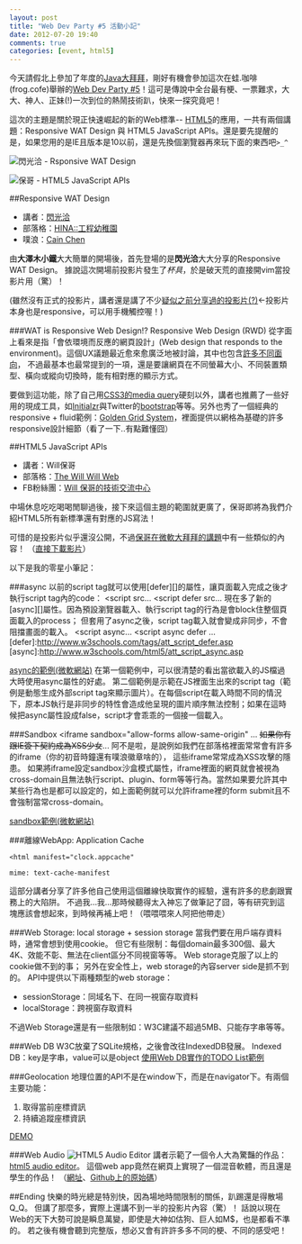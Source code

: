 ```yaml
---
layout: post
title: "Web Dev Party #5 活動小記"
date: 2012-07-20 19:40
comments: true
categories: [event, html5]
---
```


今天請假北上參加了年度的[Java大拜拜](https://service.ithome.com.tw/20120720Java/)，剛好有機會參加這次在蛙.咖啡 (frog.cofe)舉辦的[Web Dev Party #5](http://registrano.com/events/webdev-party-05)！這可是傳說中全台最有梗、一票難求，大大、神人、正妹(!)一次到位的熱鬧技術趴，快來一探究竟吧！

這次的主題是關於現正快速崛起的新的Web標準-- [HTML5](http://zh.wikipedia.org/wiki/Html5)的應用，一共有兩個講題：Responsive WAT Design 與 HTML5 JavaScript APIs。還是要先提醒的是，如果您用的是IE且版本是10以前，還是先換個瀏覽器再來玩下面的東西吧`>_^`

<!--more-->

![閃光洽 - Rsponsive WAT Design](https://i.imgur.com/Cnu9x.jpg)

![保哥 - HTML5 JavaScript APIs](https://i.imgur.com/8QbM1.jpg)


##Responsive WAT Design
*   講者：[閃光洽](http://about.me/hinablue)
*   部落格：[HINA::工程幼稚園](http://blog.hinablue.me)
*   噗浪：[Cain Chen](http://www.plurk.com/hinablue)

由**大澤木小鐵**大大簡單的開場後，首先登場的是**閃光洽**大大分享的Responsive WAT Design。
據說這次開場前投影片發生了*杯具*，於是破天荒的直接開vim當投影片用（驚）！

(雖然沒有正式的投影片，講者還是講了不少[疑似之前分享過的投影片(?)](http://rwd.hinablue.me/)←投影片本身也是responsive，可以用手機觸控喔！)

###WAT is Responsive Web Design!?
Responsive Web Design (RWD) 從字面上看來是指「會依環境而反應的網頁設計」(Web design that responds to the environment)。這個UX議題最近愈來愈廣泛地被討論，其中也包含[許多不同面向](https://speakerdeck.com/u/kneath/p/responsive-web-design-from-the-future)，
不過最基本也最常提到的一項，還是要讓網頁在不同螢幕大小、不同裝置類型、橫向或縱向切換時，能有相對應的顯示方式。

要做到這功能，除了自己用[CSS3的media query](http://www.w3.org/TR/css3-mediaqueries/)硬刻以外，講者也推薦了一些好用的現成工具，如[Initialzr](http://www.initializr.com/)與Twitter的[bootstrap](http://twitter.github.com/bootstrap/)等等。另外也秀了一個經典的responsive + fluid範例：[Golden Grid System](http://goldengridsystem.com/)，裡面提供以網格為基礎的許多responsive設計細節（看了一下..有點難懂囧）


##HTML5 JavaScript APIs
*   講者：Will保哥
*   部落格：[The Will Will Web](http://blog.miniasp.com/)
*   FB粉絲團：[Will 保哥的技術交流中心](http://www.facebook.com/will.fans)


中場休息吃吃喝喝閒聊過後，接下來這個主題的範圍就更廣了，保哥即將為我們介紹HTML5所有新標準還有對應的JS寫法！

可惜的是投影片似乎還沒公開，不過[保哥在微軟大拜拜的講題](http://www.microsoft.com/taiwan/events/learn/?id=6d9b008a0aa5)中有一些類似的內容！
（[直接下載影片](http://content3.catalog.video.msn.com/e2/ds/b29005d2-4459-42d4-9b80-7af66875bf50.mp4)）

以下是我的零星小筆記：

###async
以前的script tag就可以使用[defer][]的屬性，讓頁面載入完成之後才執行script tag內的code：
    <script src...
    <script defer src...
現在多了新的[async][]屬性。因為預設瀏覽器載入、執行script tag的行為是會block住整個頁面載入的process；
但套用了async之後，script tag載入就會變成非同步，不會阻擋畫面的載入。
    <script async...
    <script async defer ...
[defer]:http://www.w3schools.com/tags/att_script_defer.asp
[async]:http://www.w3schools.com/html5/att_script_async.asp


[async的範例(微軟網站)](http://ie.microsoft.com/testdrive/Performance/AsyncScripts/Default.html)
在第一個範例中，可以很清楚的看出當欲載入的JS檔過大時使用async屬性的好處。
第二個範例是示範在JS裡面生出來的script tag（範例是動態生成外部script tag來顯示圖片）。在每個script在載入時間不同的情況下，原本JS執行是非同步的特性會造成他呈現的圖片順序無法控制；如果在這時候把async屬性設成false，script才會乖乖的一個接一個載入。

###Sandbox
    <iframe sandbox="allow-forms allow-same-origin" ...
<del>如果你有跟IE簽下契約成為XSS少女</del>...
阿不是啦，是說例如我們在部落格裡面常常會有許多的iframe（你的初音時鐘還有噗浪徽章啥的），
這些iframe常常成為XSS攻擊的隱患。
如果將iframe設定sandbox沙盒模式屬性，iframe裡面的網頁就會被視為cross-domain且無法執行script、plugin、form等等行為。當然如果要允許其中某些行為也是都可以設定的，如上面範例就可以允許iframe裡的form submit且不會強制當常cross-domain。

[sandbox範例(微軟網站)](http://ie.microsoft.com/testdrive/HTML5/sandbox/Default.html)


###離線WebApp: Application Cache

    <html manifest="clock.appcache"

    mime: text-cache-manifest
這部分講者分享了許多他自己使用這個離線快取實作的經驗，還有許多的悲劇跟實務上的大陷阱。
不過我...我...那時候聽得太入神忘了做筆記了囧，等有研究到這塊應該會想起來，到時候再補上吧！（喂喂喂來人阿把他帶走）

###Web Storage: local storage + session storage
當我們要在用戶端存資料時，通常會想到使用cookie。
但它有些限制：每個domain最多300個、最大4K、效能不彰、無法在client區分不同視窗等等。
Web storage克服了以上的cookie做不到的事；
另外在安全性上，web storage的內容server side是抓不到的。
API中提供以下兩種類型的web storage：
*   sessionStorage：同域名下、在同一視窗存取資料
*   localStorage：跨視窗存取資料

不過Web Storage還是有一些限制如：W3C建議不超過5MB、只能存字串等等。


###Web DB
W3C放棄了SQLite規格，之後會改往IndexedDB發展。
Indexed DB：key是字串，value可以是object
[使用Web DB實作的TODO List範例](http://www.html5rocks.com/en/tutorials/indexeddb/todo/)


###Geolocation
地理位置的API不是在window下，而是在navigator下。有兩個主要功能：
1.  取得當前座標資訊
2.  持續追蹤座標資訊

[DEMO](http://html5demos.com/geo/)


###Web Audio
![HTML5 Audio Editor](http://www.html5audio.org/item_images/plucked-de.png)
講者示範了一個令人大為驚豔的作品：[html5 audio editor](http://plucked.de)。
這個web app竟然在網頁上實現了一個混音軟體，而且還是學生的作品！
（[網址](http://plucked.de)、[Github上的原始碼](https://github.com/plucked/html5-audio-editor)）

##Ending
快樂的時光總是特別快，因為場地時間限制的關係，趴踢還是得散場Q\_Q。
但講了那麼多，實際上還講不到一半的投影片內容（驚）！
話說以現在Web的天下大勢可說是瞬息萬變，即使是大神如估狗、巨人如M$，也是都看不準的。
若之後有機會聽到完整版，想必又會有許許多多不同的梗、不同的感受吧！
